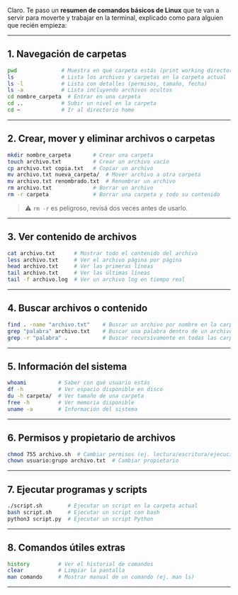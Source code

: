 Claro. Te paso un **resumen de comandos básicos de Linux** que te van a servir para moverte y trabajar en la terminal, explicado como para alguien que recién empieza:

---

## 1. Navegación de carpetas

```bash
pwd              # Muestra en qué carpeta estás (print working directory)
ls               # Lista los archivos y carpetas en la carpeta actual
ls -l            # Lista con detalles (permisos, tamaño, fecha)
ls -a            # Lista incluyendo archivos ocultos
cd nombre_carpeta  # Entrar en una carpeta
cd ..            # Subir un nivel en la carpeta
cd ~             # Ir al directorio home
```

---

## 2. Crear, mover y eliminar archivos o carpetas

```bash
mkdir nombre_carpeta       # Crear una carpeta
touch archivo.txt          # Crear un archivo vacío
cp archivo.txt copia.txt   # Copiar un archivo
mv archivo.txt nueva_carpeta/  # Mover archivo a otra carpeta
mv archivo.txt renombrado.txt  # Renombrar un archivo
rm archivo.txt             # Borrar un archivo
rm -r carpeta              # Borrar una carpeta y todo su contenido
```

> ⚠️ `rm -r` es peligroso, revisá dos veces antes de usarlo.

---

## 3. Ver contenido de archivos

```bash
cat archivo.txt      # Mostrar todo el contenido del archivo
less archivo.txt     # Ver el archivo página por página
head archivo.txt     # Ver las primeras líneas
tail archivo.txt     # Ver las últimas líneas
tail -f archivo.log  # Ver un archivo log en tiempo real
```

---

## 4. Buscar archivos o contenido

```bash
find . -name "archivo.txt"    # Buscar un archivo por nombre en la carpeta actual y subcarpetas
grep "palabra" archivo.txt    # Buscar una palabra dentro de un archivo
grep -r "palabra" .           # Buscar recursivamente en todas las carpetas
```

---

## 5. Información del sistema

```bash
whoami          # Saber con qué usuario estás
df -h           # Ver espacio disponible en disco
du -h carpeta/  # Ver tamaño de una carpeta
free -h         # Ver memoria disponible
uname -a        # Información del sistema
```

---

## 6. Permisos y propietario de archivos

```bash
chmod 755 archivo.sh  # Cambiar permisos (ej. lectura/escritura/ejecución)
chown usuario:grupo archivo.txt  # Cambiar propietario
```

---

## 7. Ejecutar programas y scripts

```bash
./script.sh        # Ejecutar un script en la carpeta actual
bash script.sh     # Ejecutar un script con bash
python3 script.py  # Ejecutar un script Python
```

---

## 8. Comandos útiles extras

```bash
history         # Ver el historial de comandos
clear           # Limpiar la pantalla
man comando     # Mostrar manual de un comando (ej. man ls)
```

---

